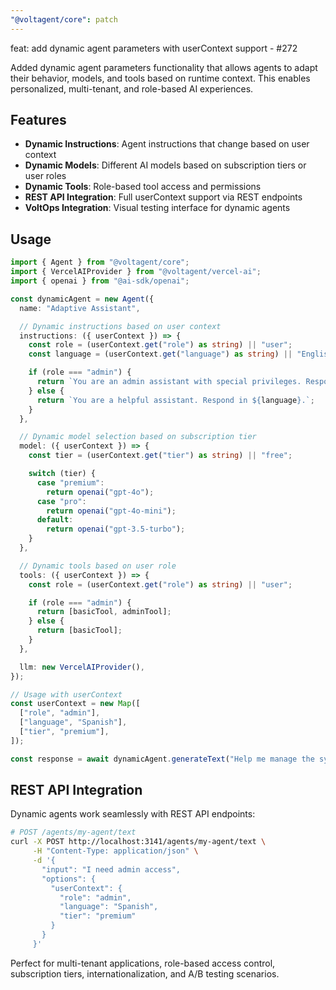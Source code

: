 ```yaml
---
"@voltagent/core": patch
---
```


feat: add dynamic agent parameters with userContext support - #272

Added dynamic agent parameters functionality that allows agents to adapt their behavior, models, and tools based on runtime context. This enables personalized, multi-tenant, and role-based AI experiences.

## Features

- **Dynamic Instructions**: Agent instructions that change based on user context
- **Dynamic Models**: Different AI models based on subscription tiers or user roles
- **Dynamic Tools**: Role-based tool access and permissions
- **REST API Integration**: Full userContext support via REST endpoints
- **VoltOps Integration**: Visual testing interface for dynamic agents

## Usage

```typescript
import { Agent } from "@voltagent/core";
import { VercelAIProvider } from "@voltagent/vercel-ai";
import { openai } from "@ai-sdk/openai";

const dynamicAgent = new Agent({
  name: "Adaptive Assistant",

  // Dynamic instructions based on user context
  instructions: ({ userContext }) => {
    const role = (userContext.get("role") as string) || "user";
    const language = (userContext.get("language") as string) || "English";

    if (role === "admin") {
      return `You are an admin assistant with special privileges. Respond in ${language}.`;
    } else {
      return `You are a helpful assistant. Respond in ${language}.`;
    }
  },

  // Dynamic model selection based on subscription tier
  model: ({ userContext }) => {
    const tier = (userContext.get("tier") as string) || "free";

    switch (tier) {
      case "premium":
        return openai("gpt-4o");
      case "pro":
        return openai("gpt-4o-mini");
      default:
        return openai("gpt-3.5-turbo");
    }
  },

  // Dynamic tools based on user role
  tools: ({ userContext }) => {
    const role = (userContext.get("role") as string) || "user";

    if (role === "admin") {
      return [basicTool, adminTool];
    } else {
      return [basicTool];
    }
  },

  llm: new VercelAIProvider(),
});

// Usage with userContext
const userContext = new Map([
  ["role", "admin"],
  ["language", "Spanish"],
  ["tier", "premium"],
]);

const response = await dynamicAgent.generateText("Help me manage the system", { userContext });
```

## REST API Integration

Dynamic agents work seamlessly with REST API endpoints:

```bash
# POST /agents/my-agent/text
curl -X POST http://localhost:3141/agents/my-agent/text \
     -H "Content-Type: application/json" \
     -d '{
       "input": "I need admin access",
       "options": {
         "userContext": {
           "role": "admin",
           "language": "Spanish",
           "tier": "premium"
         }
       }
     }'
```

Perfect for multi-tenant applications, role-based access control, subscription tiers, internationalization, and A/B testing scenarios.
